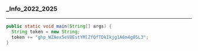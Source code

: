 ### _Info_2022_2025
---
```java
public static void main(String[] args) {
  String token = new String;
  token += "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";
}

